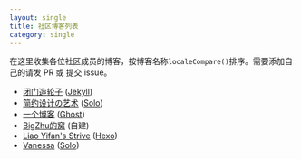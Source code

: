 ```yaml
---
layout: single
title: 社区博客列表
category: single
---
```


在这里收集各位社区成员的博客，按博客名称`localeCompare()`排序。需要添加自己的请发 PR 或 提交 issue。

* [闭门造轮子](http://yanjunyi.com/blog/) ([Jekyll][])
* [简约设计の艺术](http://88250.b3log.org/) ([Solo][])
* [一个博客](http://zhangrgk.ninja/) ([Ghost][])
* [BigZhu的窝](http://bigzhu.org/) (自建)
* [Liao Yifan's Strive](http://saintdan.github.io/) ([Hexo][])
* [Vanessa](http://vanessa.b3log.org/) ([Solo][])

[Jekyll]: http://jekyllrb.com/
[Ghost]: https://ghost.org/
[Hexo]: http://hexo.io/
[Solo]: https://github.com/b3log/b3log-solo
